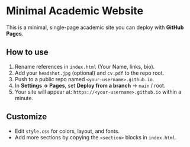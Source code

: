 # Minimal Academic Website

This is a minimal, single-page academic site you can deploy with **GitHub Pages**.

## How to use

1. Rename references in `index.html` (Your Name, links, bio).
2. Add your `headshot.jpg` (optional) and `cv.pdf` to the repo root.
3. Push to a public repo named `<your-username>.github.io`.
4. In **Settings → Pages**, set **Deploy from a branch** → `main` / root.
5. Your site will appear at: `https://<your-username>.github.io` within a minute.

## Customize
- Edit `style.css` for colors, layout, and fonts.
- Add more sections by copying the `<section>` blocks in `index.html`.
